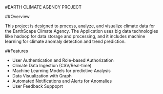 #EARTH CLIMATE AGENCY PROJECT

##Overview

This project is designed to process, analyze, and visualize climate data for the EarthScape Climate Agency. The Application uses big data technologies lilke hadoop for data storage and processing, and it includes machine learning for climate anomaly detection and trend prediction.

##Features
- User Authentication and Role-based Authorization
- Climate Data Ingestion (CSV/Real-time)
- Machine Learning Models for predictive Analysis
- Data Visualization with Graph
- Automated Notifications and Alerts for Anomalies
- User Feedback Suppoprt